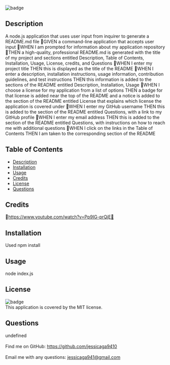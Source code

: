 
![badge](https://img.shields.io/badge/license-MIT-red)<br />
## Description
 A node.js application that uses user input from inquirer to generate a README.md file
 🔆GIVEN a command-line application that accepts user input
🔆WHEN I am prompted for information about my application repository
🔆THEN a high-quality, professional README.md is generated with the title of my project and sections entitled Description, Table of Contents, Installation, Usage, License, credits,  and Questions
🔆WHEN I enter my project title
THEN this is displayed as the title of the README
🔆WHEN I enter a description, installation instructions, usage information, contribution guidelines, and test instructions
THEN this information is added to the sections of the README entitled Description, Installation, Usage
🔆WHEN I choose a license for my application from a list of options
THEN a badge for that license is added near the top of the README and a notice is added to the section of the README entitled License that explains which license the application is covered under
🔆WHEN I enter my GitHub username
THEN this is added to the section of the README entitled Questions, with a link to my GitHub profile
🔆WHEN I enter my email address
THEN this is added to the section of the README entitled Questions, with instructions on how to reach me with additional questions
🔆WHEN I click on the links in the Table of Contents
THEN I am taken to the corresponding section of the README
## Table of Contents

- [Description](#description)
- [Installation](#installation)
- [Usage](#usage)
- [Credits](#credits)
- [License](#license)
- [Questions](#questions)

## Credits
🔆https://www.youtube.com/watch?v=Pp9IG-prQjE🔆


## Installation
 Used npm install
## Usage
node index.js
## License
![badge](https://img.shields.io/badge/license-MIT-red)
<br />
This application is covered by the MIT license. 
## Questions
undefined<br />
<br />
 Find me on GitHub: https://github.com/jessicaga9410<br />
<br />
Email me with any questions: jessicaga941@gmail.com<br /><br />

  